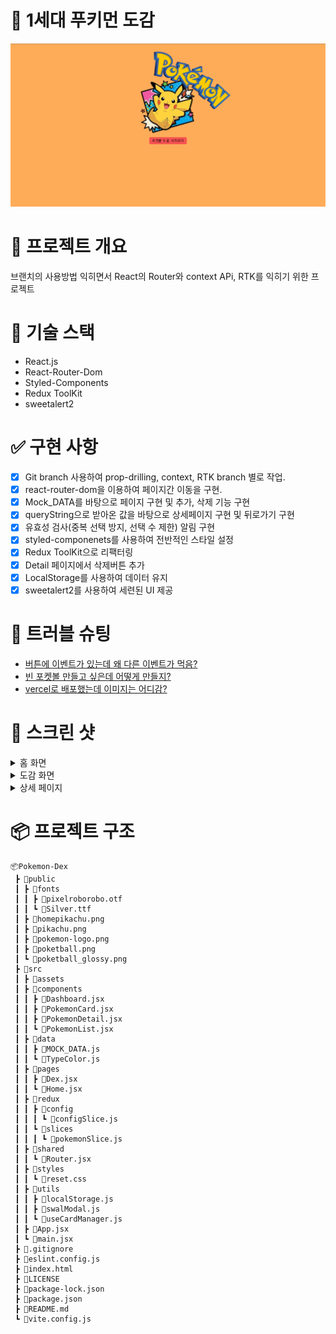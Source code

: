 # 🎉 1세대 푸키먼 도감

![alt text](image.png)

# 🔖 프로젝트 개요

브랜치의 사용방법 익히면서 React의 Router와 context APi, RTK를 익히기 위한 프로젝트

# 🔨 기술 스택

- React.js
- React-Router-Dom
- Styled-Components
- Redux ToolKit
- sweetalert2

# ✅ 구현 사항

- [x] Git branch 사용하여 prop-drilling, context, RTK branch 별로 작업.
- [x] react-router-dom을 이용하여 페이지간 이동을 구현.
- [x] Mock_DATA를 바탕으로 페이지 구현 및 추가, 삭제 기능 구현
- [x] queryString으로 받아온 값을 바탕으로 상세페이지 구현 및 뒤로가기 구현
- [x] 유효성 검사(중복 선택 방지, 선택 수 제한) 알림 구현
- [x] styled-componenets를 사용하여 전반적인 스타일 설정
- [x] Redux ToolKit으로 리팩터링
- [x] Detail 페이지에서 삭제버튼 추가
- [x] LocalStorage를 사용하여 데이터 유지
- [x] sweetalert2를 사용하여 세련된 UI 제공

# 🚨 트러블 슈팅

- [버튼에 이벤트가 있는데 왜 다른 이벤트가 먹음?](https://velog.io/@wltn7star/TIL19.-%EC%9E%90%EB%B0%94%EC%8A%A4%ED%81%AC%EB%A6%BD%ED%8A%B8-some-%EC%82%AC%EC%9A%A9)
- [빈 포켓볼 만들고 싶은데 어떻게 만들지?](https://velog.io/@wltn7star/TIL19.-%EC%9E%90%EB%B0%94%EC%8A%A4%ED%81%AC%EB%A6%BD%ED%8A%B8-some-%EC%82%AC%EC%9A%A9)
- [vercel로 배포했는데 이미지는 어디감?](https://velog.io/@wltn7star/TIL19.-%EC%9E%90%EB%B0%94%EC%8A%A4%ED%81%AC%EB%A6%BD%ED%8A%B8-some-%EC%82%AC%EC%9A%A9)

# 📸 스크린 샷

<details>
  <summary>홈 화면</summary>

![alt text](image-3.png)

</details>
<details>
  <summary>도감 화면</summary>

![alt text](image-2.png)

</details>
<details>
  <summary>상세 페이지</summary>

![alt text](image-4.png)

</details>

# 📦 프로젝트 구조

```
📦Pokemon-Dex
 ┣ 📂public
 ┃ ┣ 📂fonts
 ┃ ┃ ┣ 📜pixelroborobo.otf
 ┃ ┃ ┗ 📜Silver.ttf
 ┃ ┣ 📜homepikachu.png
 ┃ ┣ 📜pikachu.png
 ┃ ┣ 📜pokemon-logo.png
 ┃ ┣ 📜poketball.png
 ┃ ┗ 📜poketball_glossy.png
 ┣ 📂src
 ┃ ┣ 📂assets
 ┃ ┣ 📂components
 ┃ ┃ ┣ 📜Dashboard.jsx
 ┃ ┃ ┣ 📜PokemonCard.jsx
 ┃ ┃ ┣ 📜PokemonDetail.jsx
 ┃ ┃ ┗ 📜PokemonList.jsx
 ┃ ┣ 📂data
 ┃ ┃ ┣ 📜MOCK_DATA.js
 ┃ ┃ ┗ 📜TypeColor.js
 ┃ ┣ 📂pages
 ┃ ┃ ┣ 📜Dex.jsx
 ┃ ┃ ┗ 📜Home.jsx
 ┃ ┣ 📂redux
 ┃ ┃ ┣ 📂config
 ┃ ┃ ┃ ┗ 📜configSlice.js
 ┃ ┃ ┗ 📂slices
 ┃ ┃ ┃ ┗ 📜pokemonSlice.js
 ┃ ┣ 📂shared
 ┃ ┃ ┗ 📜Router.jsx
 ┃ ┣ 📂styles
 ┃ ┃ ┗ 📜reset.css
 ┃ ┣ 📂utils
 ┃ ┃ ┣ 📜localStorage.js
 ┃ ┃ ┣ 📜swalModal.js
 ┃ ┃ ┗ 📜useCardManager.js
 ┃ ┣ 📜App.jsx
 ┃ ┗ 📜main.jsx
 ┣ 📜.gitignore
 ┣ 📜eslint.config.js
 ┣ 📜index.html
 ┣ 📜LICENSE
 ┣ 📜package-lock.json
 ┣ 📜package.json
 ┣ 📜README.md
 ┗ 📜vite.config.js
```
